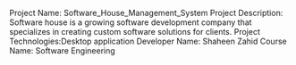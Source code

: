 Project Name: Software_House_Management_System
Project Description: Software house is a growing software development company that specializes in creating custom software solutions for clients.
Project Technologies:Desktop application 
Developer Name: Shaheen Zahid
Course Name: Software Engineering
